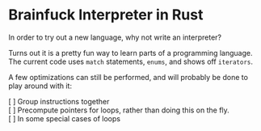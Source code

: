 # Brainfuck Interpreter in Rust
In order to try out a new language, why not write an interpreter?

Turns out it is a pretty fun way to learn parts of a programming language.
The current code uses `match` statements, `enums`, and shows off `iterators`.

A few optimizations can still be performed, and will probably be done to play around with it:

[ ] Group instructions together <br/>
[ ] Precompute pointers for loops, rather than doing this on the fly. <br/>
[ ] In some special cases of loops
